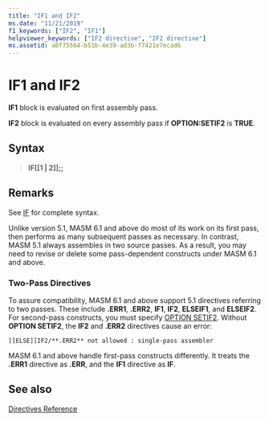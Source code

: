 ```yaml
---
title: "IF1 and IF2"
ms.date: "11/21/2019"
f1_keywords: ["IF2", "IF1"]
helpviewer_keywords: ["IF2 directive", "IF2 directive"]
ms.assetid: a0f75564-b51b-4e39-ad3b-f7421e7ecad6
---
```

# IF1 and IF2

**IF1** block is evaluated on first assembly pass.

**IF2** block is evaluated on every assembly pass if **OPTION:SETIF2** is **TRUE**.

## Syntax

> **IF[[1 | 2]];;**

## Remarks

See [IF](../../assembler/masm/if-masm.md) for complete syntax. 

Unlike version 5.1, MASM 6.1 and above do most of its work on its first pass, then performs as many subsequent passes as necessary. In contrast, MASM 5.1 always assembles in two source passes. As a result, you may need to revise or delete some pass-dependent constructs under MASM 6.1 and above.

### Two-Pass Directives

To assure compatibility, MASM 6.1 and above support 5.1 directives referring to two passes. These include **.ERR1**, **.ERR2**, **IF1**, **IF2**, **ELSEIF1**, and **ELSEIF2**. For second-pass constructs, you must specify [OPTION SETIF2](option-masm.md). Without **OPTION SETIF2**, the **IF2** and **.ERR2** directives cause an error:

```output
[[ELSE]]IF2/**.ERR2** not allowed : single-pass assembler
```

MASM 6.1 and above handle first-pass constructs differently. It treats the **.ERR1** directive as **.ERR**, and the **IF1** directive as **IF**.

## See also

[Directives Reference](../../assembler/masm/directives-reference.md)<br/>